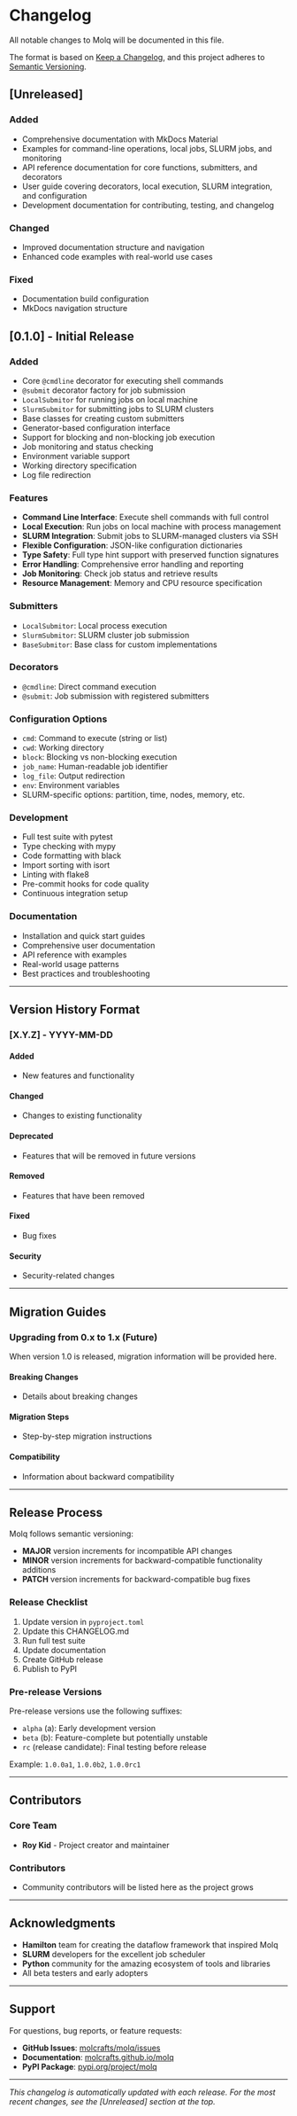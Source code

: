 # Changelog

All notable changes to Molq will be documented in this file.

The format is based on [Keep a Changelog](https://keepachangelog.com/en/1.0.0/),
and this project adheres to [Semantic Versioning](https://semver.org/spec/v2.0.0.html).

## [Unreleased]

### Added
- Comprehensive documentation with MkDocs Material
- Examples for command-line operations, local jobs, SLURM jobs, and monitoring
- API reference documentation for core functions, submitters, and decorators
- User guide covering decorators, local execution, SLURM integration, and configuration
- Development documentation for contributing, testing, and changelog

### Changed
- Improved documentation structure and navigation
- Enhanced code examples with real-world use cases

### Fixed
- Documentation build configuration
- MkDocs navigation structure

## [0.1.0] - Initial Release

### Added
- Core `@cmdline` decorator for executing shell commands
- `@submit` decorator factory for job submission
- `LocalSubmitor` for running jobs on local machine
- `SlurmSubmitor` for submitting jobs to SLURM clusters
- Base classes for creating custom submitters
- Generator-based configuration interface
- Support for blocking and non-blocking job execution
- Job monitoring and status checking
- Environment variable support
- Working directory specification
- Log file redirection

### Features
- **Command Line Interface**: Execute shell commands with full control
- **Local Execution**: Run jobs on local machine with process management
- **SLURM Integration**: Submit jobs to SLURM-managed clusters via SSH
- **Flexible Configuration**: JSON-like configuration dictionaries
- **Type Safety**: Full type hint support with preserved function signatures
- **Error Handling**: Comprehensive error handling and reporting
- **Job Monitoring**: Check job status and retrieve results
- **Resource Management**: Memory and CPU resource specification

### Submitters
- `LocalSubmitor`: Local process execution
- `SlurmSubmitor`: SLURM cluster job submission
- `BaseSubmitor`: Base class for custom implementations

### Decorators
- `@cmdline`: Direct command execution
- `@submit`: Job submission with registered submitters

### Configuration Options
- `cmd`: Command to execute (string or list)
- `cwd`: Working directory
- `block`: Blocking vs non-blocking execution
- `job_name`: Human-readable job identifier
- `log_file`: Output redirection
- `env`: Environment variables
- SLURM-specific options: partition, time, nodes, memory, etc.

### Development
- Full test suite with pytest
- Type checking with mypy
- Code formatting with black
- Import sorting with isort
- Linting with flake8
- Pre-commit hooks for code quality
- Continuous integration setup

### Documentation
- Installation and quick start guides
- Comprehensive user documentation
- API reference with examples
- Real-world usage patterns
- Best practices and troubleshooting

---

## Version History Format

### [X.Y.Z] - YYYY-MM-DD

#### Added
- New features and functionality

#### Changed
- Changes to existing functionality

#### Deprecated
- Features that will be removed in future versions

#### Removed
- Features that have been removed

#### Fixed
- Bug fixes

#### Security
- Security-related changes

---

## Migration Guides

### Upgrading from 0.x to 1.x (Future)

When version 1.0 is released, migration information will be provided here.

#### Breaking Changes
- Details about breaking changes

#### Migration Steps
- Step-by-step migration instructions

#### Compatibility
- Information about backward compatibility

---

## Release Process

Molq follows semantic versioning:

- **MAJOR** version increments for incompatible API changes
- **MINOR** version increments for backward-compatible functionality additions
- **PATCH** version increments for backward-compatible bug fixes

### Release Checklist

1. Update version in `pyproject.toml`
2. Update this CHANGELOG.md
3. Run full test suite
4. Update documentation
5. Create GitHub release
6. Publish to PyPI

### Pre-release Versions

Pre-release versions use the following suffixes:
- `alpha` (a): Early development version
- `beta` (b): Feature-complete but potentially unstable
- `rc` (release candidate): Final testing before release

Example: `1.0.0a1`, `1.0.0b2`, `1.0.0rc1`

---

## Contributors

### Core Team
- **Roy Kid** - Project creator and maintainer

### Contributors
- Community contributors will be listed here as the project grows

---

## Acknowledgments

- **Hamilton** team for creating the dataflow framework that inspired Molq
- **SLURM** developers for the excellent job scheduler
- **Python** community for the amazing ecosystem of tools and libraries
- All beta testers and early adopters

---

## Support

For questions, bug reports, or feature requests:

- **GitHub Issues**: [molcrafts/molq/issues](https://github.com/molcrafts/molq/issues)
- **Documentation**: [molcrafts.github.io/molq](https://molcrafts.github.io/molq)
- **PyPI Package**: [pypi.org/project/molq](https://pypi.org/project/molq/)

---

*This changelog is automatically updated with each release. For the most recent changes, see the [Unreleased] section at the top.*
